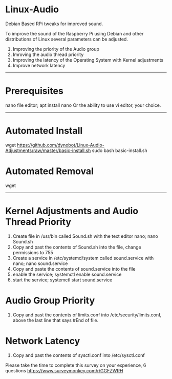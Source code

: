 # Linux-Audio
Debian Based RPi tweaks for improved sound.
 
 To improve the sound of the Raspberry Pi using Debian and other distributions of Linux several parameters can be adjusted.
 1) Improving the priority of the Audio group
 2) Imroving the audio thread priority
 3) Improving the latency of the Operating System with Kernel adjustments
 4) Improve network latency
 ______________________________________________________________________________________________________________________________
 # Prerequisites 
 nano file editor; apt install nano
 Or the ability to use vi editor, your choice.
 ______________________________________________________________________________________________________________________________
 # Automated Install
 wget https://github.com/dynobot/Linux-Audio-Adjustments/raw/master/basic-install.sh
 sudo bash basic-install.sh
 
 # Automated Removal
 wget 
 ______________________________________________________________________________________________________________________________
 # Kernel Adjustments and Audio Thread Priority
 1) Create file in /usr/bin called Sound.sh with the text editor nano; nano Sound.sh
 2) Copy and past the contents of Sound.sh into the file, change permissions to 755
 3) Create a service in /etc/systemd/system called sound.service with nano; nano sound.service
 4) Copy and paste the contents of sound.service into the file
 5) enable the service; systemctl enable sound.service
 6) start the service; systemctl start sound.service
 
 # Audio Group Priority
 1) Copy and past the contents of limits.conf into /etc/security/limits.conf, above the last line that says #End of file.
 
 # Network Latency
 1) Copy and past the contents of sysctl.conf into /etc/sysctl.conf



Please take the time to complete this survey on your experience, 6 questions 
https://www.surveymonkey.com/r/GGFZWRH
